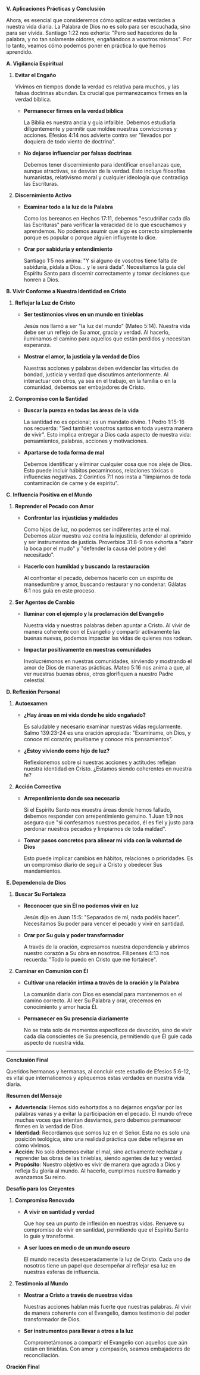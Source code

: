 **V. Aplicaciones Prácticas y Conclusión**

Ahora, es esencial que consideremos cómo aplicar estas verdades a nuestra vida diaria. La Palabra de Dios no es solo para ser escuchada, sino para ser vivida. Santiago 1:22 nos exhorta: "Pero sed hacedores de la palabra, y no tan solamente oidores, engañándoos a vosotros mismos". Por lo tanto, veamos cómo podemos poner en práctica lo que hemos aprendido.

**A. Vigilancia Espiritual**

1. **Evitar el Engaño**

   Vivimos en tiempos donde la verdad es relativa para muchos, y las falsas doctrinas abundan. Es crucial que permanezcamos firmes en la verdad bíblica.

   - **Permanecer firmes en la verdad bíblica**

     La Biblia es nuestra ancla y guía infalible. Debemos estudiarla diligentemente y permitir que moldee nuestras convicciones y acciones. Efesios 4:14 nos advierte contra ser "llevados por doquiera de todo viento de doctrina".

   - **No dejarse influenciar por falsas doctrinas**

     Debemos tener discernimiento para identificar enseñanzas que, aunque atractivas, se desvían de la verdad. Esto incluye filosofías humanistas, relativismo moral y cualquier ideología que contradiga las Escrituras.

2. **Discernimiento Activo**

   - **Examinar todo a la luz de la Palabra**

     Como los bereanos en Hechos 17:11, debemos "escudriñar cada día las Escrituras" para verificar la veracidad de lo que escuchamos y aprendemos. No podemos asumir que algo es correcto simplemente porque es popular o porque alguien influyente lo dice.

   - **Orar por sabiduría y entendimiento**

     Santiago 1:5 nos anima: "Y si alguno de vosotros tiene falta de sabiduría, pídala a Dios... y le será dada". Necesitamos la guía del Espíritu Santo para discernir correctamente y tomar decisiones que honren a Dios.

**B. Vivir Conforme a Nuestra Identidad en Cristo**

1. **Reflejar la Luz de Cristo**

   - **Ser testimonios vivos en un mundo en tinieblas**

     Jesús nos llamó a ser "la luz del mundo" (Mateo 5:14). Nuestra vida debe ser un reflejo de Su amor, gracia y verdad. Al hacerlo, iluminamos el camino para aquellos que están perdidos y necesitan esperanza.

   - **Mostrar el amor, la justicia y la verdad de Dios**

     Nuestras acciones y palabras deben evidenciar las virtudes de bondad, justicia y verdad que discutimos anteriormente. Al interactuar con otros, ya sea en el trabajo, en la familia o en la comunidad, debemos ser embajadores de Cristo.

2. **Compromiso con la Santidad**

   - **Buscar la pureza en todas las áreas de la vida**

     La santidad no es opcional; es un mandato divino. 1 Pedro 1:15-16 nos recuerda: "Sed también vosotros santos en toda vuestra manera de vivir". Esto implica entregar a Dios cada aspecto de nuestra vida: pensamientos, palabras, acciones y motivaciones.

   - **Apartarse de toda forma de mal**

     Debemos identificar y eliminar cualquier cosa que nos aleje de Dios. Esto puede incluir hábitos pecaminosos, relaciones tóxicas o influencias negativas. 2 Corintios 7:1 nos insta a "limpiarnos de toda contaminación de carne y de espíritu".

**C. Influencia Positiva en el Mundo**

1. **Reprender el Pecado con Amor**

   - **Confrontar las injusticias y maldades**

     Como hijos de luz, no podemos ser indiferentes ante el mal. Debemos alzar nuestra voz contra la injusticia, defender al oprimido y ser instrumentos de justicia. Proverbios 31:8-9 nos exhorta a "abrir la boca por el mudo" y "defender la causa del pobre y del necesitado".

   - **Hacerlo con humildad y buscando la restauración**

     Al confrontar el pecado, debemos hacerlo con un espíritu de mansedumbre y amor, buscando restaurar y no condenar. Gálatas 6:1 nos guía en este proceso.

2. **Ser Agentes de Cambio**

   - **Iluminar con el ejemplo y la proclamación del Evangelio**

     Nuestra vida y nuestras palabras deben apuntar a Cristo. Al vivir de manera coherente con el Evangelio y compartir activamente las buenas nuevas, podemos impactar las vidas de quienes nos rodean.

   - **Impactar positivamente en nuestras comunidades**

     Involucrémonos en nuestras comunidades, sirviendo y mostrando el amor de Dios de maneras prácticas. Mateo 5:16 nos anima a que, al ver nuestras buenas obras, otros glorifiquen a nuestro Padre celestial.

**D. Reflexión Personal**

1. **Autoexamen**

   - **¿Hay áreas en mi vida donde he sido engañado?**

     Es saludable y necesario examinar nuestras vidas regularmente. Salmo 139:23-24 es una oración apropiada: "Examíname, oh Dios, y conoce mi corazón; pruébame y conoce mis pensamientos".

   - **¿Estoy viviendo como hijo de luz?**

     Reflexionemos sobre si nuestras acciones y actitudes reflejan nuestra identidad en Cristo. ¿Estamos siendo coherentes en nuestra fe?

2. **Acción Correctiva**

   - **Arrepentimiento donde sea necesario**

     Si el Espíritu Santo nos muestra áreas donde hemos fallado, debemos responder con arrepentimiento genuino. 1 Juan 1:9 nos asegura que "si confesamos nuestros pecados, él es fiel y justo para perdonar nuestros pecados y limpiarnos de toda maldad".

   - **Tomar pasos concretos para alinear mi vida con la voluntad de Dios**

     Esto puede implicar cambios en hábitos, relaciones o prioridades. Es un compromiso diario de seguir a Cristo y obedecer Sus mandamientos.

**E. Dependencia de Dios**

1. **Buscar Su Fortaleza**

   - **Reconocer que sin Él no podemos vivir en luz**

     Jesús dijo en Juan 15:5: "Separados de mí, nada podéis hacer". Necesitamos Su poder para vencer el pecado y vivir en santidad.

   - **Orar por Su guía y poder transformador**

     A través de la oración, expresamos nuestra dependencia y abrimos nuestro corazón a Su obra en nosotros. Filipenses 4:13 nos recuerda: "Todo lo puedo en Cristo que me fortalece".

2. **Caminar en Comunión con Él**

   - **Cultivar una relación íntima a través de la oración y la Palabra**

     La comunión diaria con Dios es esencial para mantenernos en el camino correcto. Al leer Su Palabra y orar, crecemos en conocimiento y amor hacia Él.

   - **Permanecer en Su presencia diariamente**

     No se trata solo de momentos específicos de devoción, sino de vivir cada día conscientes de Su presencia, permitiendo que Él guíe cada aspecto de nuestra vida.

---

**Conclusión Final**

Queridos hermanos y hermanas, al concluir este estudio de Efesios 5:6-12, es vital que internalicemos y apliquemos estas verdades en nuestra vida diaria.

**Resumen del Mensaje**

- **Advertencia**: Hemos sido exhortados a no dejarnos engañar por las palabras vanas y a evitar la participación en el pecado. El mundo ofrece muchas voces que intentan desviarnos, pero debemos permanecer firmes en la verdad de Dios.
- **Identidad**: Recordamos que somos luz en el Señor. Esta no es solo una posición teológica, sino una realidad práctica que debe reflejarse en cómo vivimos.
- **Acción**: No solo debemos evitar el mal, sino activamente rechazar y reprender las obras de las tinieblas, siendo agentes de luz y verdad.
- **Propósito**: Nuestro objetivo es vivir de manera que agrada a Dios y refleja Su gloria al mundo. Al hacerlo, cumplimos nuestro llamado y avanzamos Su reino.

**Desafío para los Creyentes**

1. **Compromiso Renovado**

   - **A vivir en santidad y verdad**

     Que hoy sea un punto de inflexión en nuestras vidas. Renueve su compromiso de vivir en santidad, permitiendo que el Espíritu Santo lo guíe y transforme.

   - **A ser luces en medio de un mundo oscuro**

     El mundo necesita desesperadamente la luz de Cristo. Cada uno de nosotros tiene un papel que desempeñar al reflejar esa luz en nuestras esferas de influencia.

2. **Testimonio al Mundo**

   - **Mostrar a Cristo a través de nuestras vidas**

     Nuestras acciones hablan más fuerte que nuestras palabras. Al vivir de manera coherente con el Evangelio, damos testimonio del poder transformador de Dios.

   - **Ser instrumentos para llevar a otros a la luz**

     Comprometámonos a compartir el Evangelio con aquellos que aún están en tinieblas. Con amor y compasión, seamos embajadores de reconciliación.

**Oración Final**
